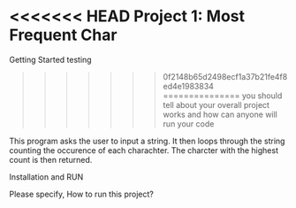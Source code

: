 <<<<<<< HEAD
Project 1: Most Frequent Char
=======
Getting Started testing
>>>>>>> 0f2148b65d2498ecf1a37b21fe4f8ed4e1983834
===============
 you should tell about your overall project works and how can anyone will run your code

This program asks the user to input a string. It then loops through the string counting the occurence of each charachter. The charcter with the highest count is then returned.

Installation and RUN

Please specify, How to run this project?

